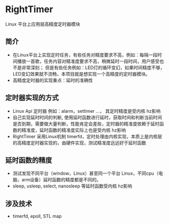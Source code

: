 # RightTimer
Linux 平台上应用层高精度定时器模块

## 简介
* 在Linux平台上实现定时任务，有些任务对精度要求不高，例如：每隔一段时间播放一首歌，任务内容对精准度要求不高，稍微延时一段时间，用户感受也不是非常深刻；
但是有些任务例如：LED灯的循环变幻，如果时间精度不够，LED变幻效果就不流畅，本项目就是想实现一个高精度的定时器模块。
* 高精度定时器的实现重点：延时的准确性

## 定时器实现的方式
* Linux Api 定时器 例如：alarm，settimer ...， 其定时精度是受内核 hz影响
* 自己实现延时时间的判断, 使用延时函数进行延时，获取时间和判断当前时间是否到期，需要做大量判断，性能肯定会差些，定时器的精准度依赖于延时函数的精准度，延时函数的精准度实际上也是受内核 hz影响
* RightTimer 采用Linux机制 timerfd，定时处理由内核实现，本质上是内核层的高精度定时器实现的，由硬件实现，测试精准度远远好于延时函数

## 延时函数的精度
* 测试发现不同平台（window，Linux）甚至同一个平台 Linux，不同cpu（电脑，arm设备）延时函数的精度都是不同的。
* sleep, usleep, select, nanosleep 等延时函数受内核 hz影响

## 涉及技术
* timerfd, epoll, STL map
